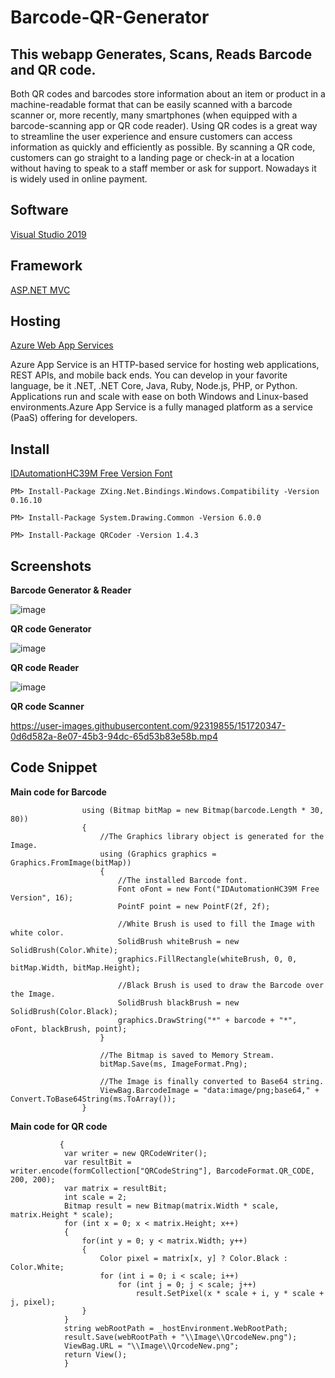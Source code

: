 # Barcode-QR-Generator
## This webapp Generates, Scans, Reads Barcode and QR code.

Both QR codes and barcodes store information about an item or product in a machine-readable format that can be easily scanned with a barcode scanner or, more recently, many smartphones (when equipped with a barcode-scanning app or QR code reader). Using QR codes is a great way to streamline the user experience and ensure customers can access information as quickly and efficiently as possible. By scanning a QR code, customers can go straight to a landing page or check-in at a location without having to speak to a staff member or ask for support. Nowadays it is widely used in online payment.
## Software
[Visual Studio 2019 ](https://visualstudio.microsoft.com/downloads/)
## Framework
[ASP.NET MVC ](https://dotnet.microsoft.com/en-us/apps/aspnet/mvc)
## Hosting
[Azure Web App Services](https://azure.microsoft.com/en-in/services/app-service/web/)

Azure App Service is an HTTP-based service for hosting web applications, REST APIs, and mobile back ends. You can develop in your favorite language, be it .NET, .NET Core, Java, Ruby, Node.js, PHP, or Python. Applications run and scale with ease on both Windows and Linux-based environments.Azure App Service is a fully managed platform as a service (PaaS) offering for developers.
## Install
[IDAutomationHC39M Free Version Font](https://www.wfonts.com/font/idautomationhc39m-free-version)

``` PM> Install-Package ZXing.Net.Bindings.Windows.Compatibility -Version 0.16.10 ```

``` PM> Install-Package System.Drawing.Common -Version 6.0.0 ```

``` PM> Install-Package QRCoder -Version 1.4.3 ```
## Screenshots
**Barcode Generator & Reader**

![image](https://user-images.githubusercontent.com/92319855/151719237-0e29d76a-d4d4-49a2-af37-87e97a158e04.png)

**QR code Generator**

![image](https://user-images.githubusercontent.com/92319855/151719449-46ec835d-1186-4dde-a62b-cba3887e40c1.png)

**QR code Reader**

![image](https://user-images.githubusercontent.com/92319855/151719492-82155fdd-7be5-4c41-ade5-8e99d5fe88e0.png)

**QR code Scanner**

https://user-images.githubusercontent.com/92319855/151720347-0d6d582a-8e07-45b3-94dc-65d53b83e58b.mp4

## Code Snippet
**Main code for Barcode**
```//The Image is drawn based on length of Barcode text.
                using (Bitmap bitMap = new Bitmap(barcode.Length * 30, 80))
                {
                    //The Graphics library object is generated for the Image.
                    using (Graphics graphics = Graphics.FromImage(bitMap))
                    {
                        //The installed Barcode font.
                        Font oFont = new Font("IDAutomationHC39M Free Version", 16);
                        PointF point = new PointF(2f, 2f);

                        //White Brush is used to fill the Image with white color.
                        SolidBrush whiteBrush = new SolidBrush(Color.White);
                        graphics.FillRectangle(whiteBrush, 0, 0, bitMap.Width, bitMap.Height);

                        //Black Brush is used to draw the Barcode over the Image.
                        SolidBrush blackBrush = new SolidBrush(Color.Black);
                        graphics.DrawString("*" + barcode + "*", oFont, blackBrush, point);
                    }

                    //The Bitmap is saved to Memory Stream.
                    bitMap.Save(ms, ImageFormat.Png);

                    //The Image is finally converted to Base64 string.
                    ViewBag.BarcodeImage = "data:image/png;base64," + Convert.ToBase64String(ms.ToArray());
                } 
 ```
**Main code for QR code**
```
           {
            var writer = new QRCodeWriter();
            var resultBit = writer.encode(formCollection["QRCodeString"], BarcodeFormat.QR_CODE, 200, 200);
            var matrix = resultBit;
            int scale = 2;
            Bitmap result = new Bitmap(matrix.Width * scale, matrix.Height * scale);
            for (int x = 0; x < matrix.Height; x++)
            {
                for(int y = 0; y < matrix.Width; y++)
                {
                    Color pixel = matrix[x, y] ? Color.Black : Color.White;
                    for (int i = 0; i < scale; i++)
                        for (int j = 0; j < scale; j++)
                            result.SetPixel(x * scale + i, y * scale + j, pixel);
                }
            }
            string webRootPath = _hostEnvironment.WebRootPath;
            result.Save(webRootPath + "\\Image\\QrcodeNew.png");
            ViewBag.URL = "\\Image\\QrcodeNew.png";
            return View();
            }
```


